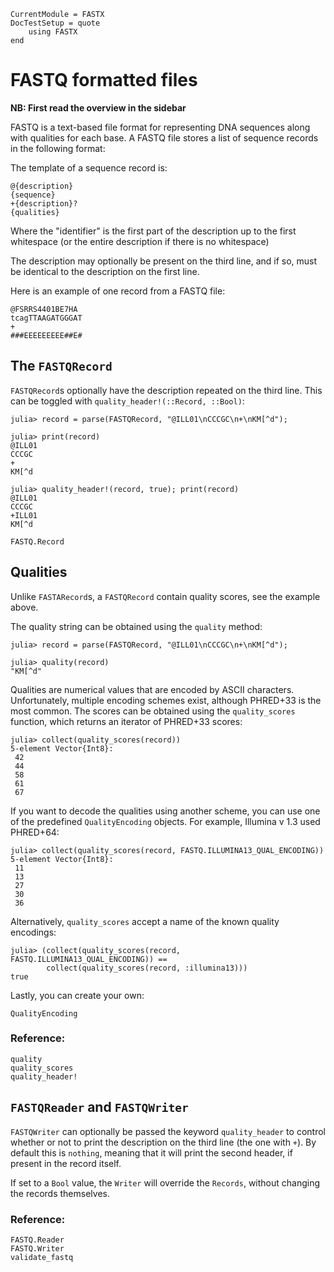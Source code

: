 ```@meta
CurrentModule = FASTX
DocTestSetup = quote
    using FASTX
end
```

# FASTQ formatted files
__NB: First read the overview in the sidebar__

FASTQ is a text-based file format for representing DNA sequences along with qualities for each base.
A FASTQ file stores a list of sequence records in the following format:

The template of a sequence record is:

```
@{description}
{sequence}
+{description}?
{qualities}
```

Where the "identifier" is the first part of the description up to the first whitespace
(or the entire description if there is no whitespace)

The description may optionally be present on the third line, and if so, must be identical to the description on the first line.

Here is an example of one record from a FASTQ file:
```
@FSRRS4401BE7HA
tcagTTAAGATGGGAT
+
###EEEEEEEEE##E#
```

## The `FASTQRecord`
`FASTQRecord`s optionally have the description repeated on the third line.
This can be toggled with `quality_header!(::Record, ::Bool)`:

```jldoctest qual
julia> record = parse(FASTQRecord, "@ILL01\nCCCGC\n+\nKM[^d");

julia> print(record)
@ILL01
CCCGC
+
KM[^d

julia> quality_header!(record, true); print(record)
@ILL01
CCCGC
+ILL01
KM[^d
```

```@docs
FASTQ.Record
```

## Qualities
Unlike `FASTARecord`s, a `FASTQRecord` contain quality scores, see the example above.

The quality string can be obtained using the `quality` method:
```jldoctest qual
julia> record = parse(FASTQRecord, "@ILL01\nCCCGC\n+\nKM[^d");

julia> quality(record)
"KM[^d"
```

Qualities are numerical values that are encoded by ASCII characters.
Unfortunately, multiple encoding schemes exist, although PHRED+33 is the most common.
The scores can be obtained using the `quality_scores` function, which returns an iterator of PHRED+33 scores:

```jldoctest qual
julia> collect(quality_scores(record))
5-element Vector{Int8}:
 42
 44
 58
 61
 67
```

If you want to decode the qualities using another scheme, you can use one of the predefined `QualityEncoding` objects.
For example, Illumina v 1.3 used PHRED+64:

```jldoctest qual
julia> collect(quality_scores(record, FASTQ.ILLUMINA13_QUAL_ENCODING))
5-element Vector{Int8}:
 11
 13
 27
 30
 36
```

Alternatively, `quality_scores` accept a name of the known quality encodings:

```jldoctest qual
julia> (collect(quality_scores(record, FASTQ.ILLUMINA13_QUAL_ENCODING)) ==
        collect(quality_scores(record, :illumina13)))
true
```

Lastly, you can create your own:

```@docs
QualityEncoding
```

### Reference:
```@docs
quality
quality_scores
quality_header!
```

## `FASTQReader` and `FASTQWriter`
`FASTQWriter` can optionally be passed the keyword `quality_header` to control whether or not to print the description on the third line (the one with `+`).
By default this is `nothing`, meaning that it will print the second header, if present in the record itself.

If set to a `Bool` value, the `Writer` will override the `Records`, without changing the records themselves.

### Reference:
```@docs
FASTQ.Reader
FASTQ.Writer
validate_fastq
```